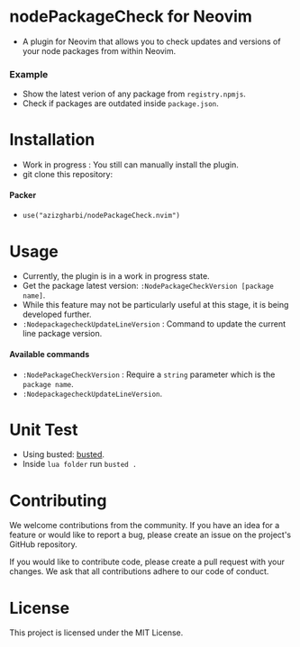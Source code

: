 # nodePackageCheck for Neovim

- A plugin for Neovim that allows you to check updates and versions of your node packages from within Neovim.

### Example

- Show the latest verion of any package from `registry.npmjs`.
- Check if packages are outdated inside `package.json`.

# Installation

- Work in progress : You still can manually install the plugin.
- git clone this repository:

#### Packer

- `use("azizgharbi/nodePackageCheck.nvim")`

# Usage

- Currently, the plugin is in a work in progress state.
- Get the package latest version: `:NodePackageCheckVersion [package name]`.
- While this feature may not be particularly useful at this stage, it is being developed further.
- `:NodepackagecheckUpdateLineVersion` : Command to update the current line package version.

#### Available commands

- `:NodePackageCheckVersion` : Require a `string` parameter which is the `package name`.
- `:NodepackagecheckUpdateLineVersion`.

# Unit Test

- Using busted: [busted](https://lunarmodules.github.io/busted/).
- Inside `lua folder` run `busted .`

# Contributing

We welcome contributions from the community. If you have an idea for a feature or would like to report a bug, please create an issue on the project's GitHub repository.

If you would like to contribute code, please create a pull request with your changes. We ask that all contributions adhere to our code of conduct.

# License

This project is licensed under the MIT License.
